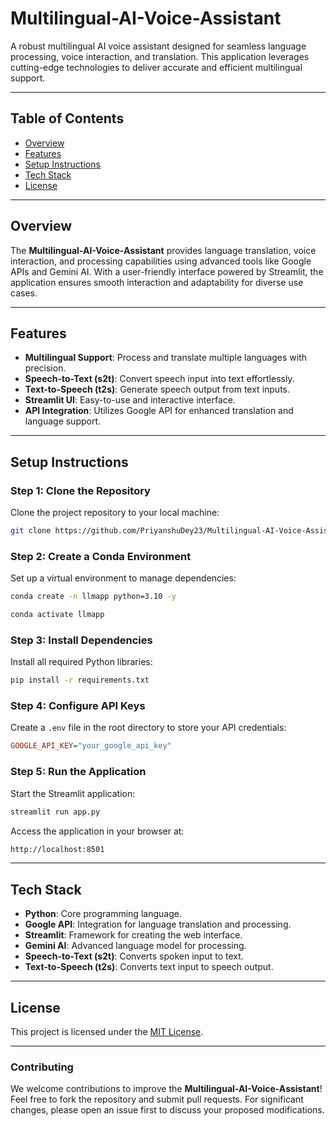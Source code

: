 
# Multilingual-AI-Voice-Assistant

A robust multilingual AI voice assistant designed for seamless language processing, voice interaction, and translation. This application leverages cutting-edge technologies to deliver accurate and efficient multilingual support.

---

## Table of Contents
- [Overview](#overview)
- [Features](#features)
- [Setup Instructions](#setup-instructions)
- [Tech Stack](#tech-stack)
- [License](#license)

---

## Overview
The **Multilingual-AI-Voice-Assistant** provides language translation, voice interaction, and processing capabilities using advanced tools like Google APIs and Gemini AI. With a user-friendly interface powered by Streamlit, the application ensures smooth interaction and adaptability for diverse use cases.

---

## Features
- **Multilingual Support**: Process and translate multiple languages with precision.
- **Speech-to-Text (s2t)**: Convert speech input into text effortlessly.
- **Text-to-Speech (t2s)**: Generate speech output from text inputs.
- **Streamlit UI**: Easy-to-use and interactive interface.
- **API Integration**: Utilizes Google API for enhanced translation and language support.

---

## Setup Instructions

### Step 1: Clone the Repository
Clone the project repository to your local machine:
```bash
git clone https://github.com/PriyanshuDey23/Multilingual-AI-Voice-Assistant.git

```

### Step 2: Create a Conda Environment
Set up a virtual environment to manage dependencies:
```bash
conda create -n llmapp python=3.10 -y

conda activate llmapp
```

### Step 3: Install Dependencies
Install all required Python libraries:
```bash
pip install -r requirements.txt
```

### Step 4: Configure API Keys
Create a `.env` file in the root directory to store your API credentials:
```ini
GOOGLE_API_KEY="your_google_api_key"
```

### Step 5: Run the Application
Start the Streamlit application:
```bash
streamlit run app.py
```

Access the application in your browser at:
```bash
http://localhost:8501
```

---

## Tech Stack
- **Python**: Core programming language.
- **Google API**: Integration for language translation and processing.
- **Streamlit**: Framework for creating the web interface.
- **Gemini AI**: Advanced language model for processing.
- **Speech-to-Text (s2t)**: Converts spoken input to text.
- **Text-to-Speech (t2s)**: Converts text input to speech output.

---

## License
This project is licensed under the [MIT License](LICENSE).

---

### Contributing
We welcome contributions to improve the **Multilingual-AI-Voice-Assistant**! Feel free to fork the repository and submit pull requests. For significant changes, please open an issue first to discuss your proposed modifications.
